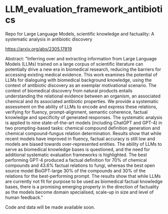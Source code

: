 # LLM_evaluation_framework_antibiotics

Repo for Large Language Models, scientific knowledge and factuality: A systematic analysis in antibiotic discovery

https://arxiv.org/abs/2305.17819

Abstract:
"Inferring over and extracting information from Large Language Models (LLMs) trained on a large corpus of scientific literature can potentially drive a new era in biomedical research, reducing the barriers for accessing existing medical evidence. This work examines the potential of LLMs for dialoguing with biomedical background knowledge, using the context of antibiotic discovery as an exemplar motivational scenario. The context of biomedical discovery from natural products entails understanding the relational evidence between an organism, an associated chemical and its associated antibiotic properties. We provide a systematic assessment on the ability of LLMs to encode and express these relations, verifying for fluency, prompt-alignment, semantic coherence, factual knowledge and specificity of generated responses. The systematic analysis is applied to nine state-of-the-art models (including ChatGPT and GPT-4) in two prompting-based tasks: chemical compound definition generation and chemical compound-fungus relation determination. Results show that while recent models have improved in fluency, factual accuracy is still low and models are biased towards over-represented entities. The ability of LLMs to serve as biomedical knowledge bases is questioned, and the need for additional systematic evaluation frameworks is highlighted. The best performing GPT-4 produced a factual definition for 70% of chemical compounds and 43.6% factual relations to fungi, whereas the best open source model BioGPT-large 30% of the compounds and 30% of the relations for the best-performing prompt. The results show that while LLMs are currently not fit for purpose to be used as biomedical factual knowledge bases, there is a promising emerging property in the direction of factuality as the models become domain specialised, scale-up in size and level of human feedback."


Code and data will be made available soon.
